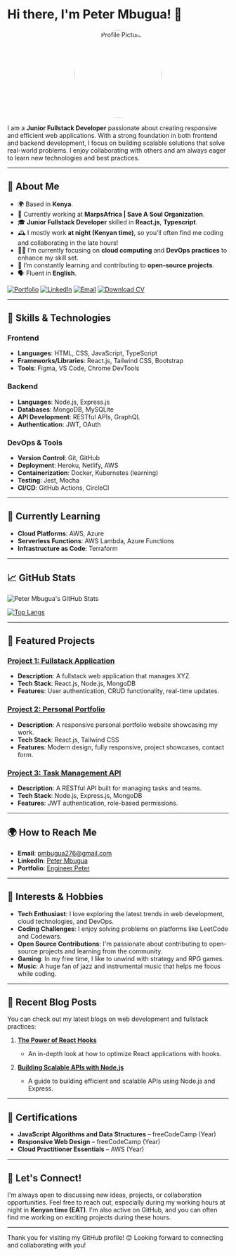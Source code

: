 # Hi there, I'm Peter Mbugua! 👋

<div align="center">
  <img src="https://p-mbugua.github.io/Official-_Portfolio/peter.png" alt="Profile Picture" width="200" height="200" style="border-radius:50%;"/>
</div>

I am a **Junior Fullstack Developer** passionate about creating responsive and efficient web applications. With a strong foundation in both frontend and backend development, I focus on building scalable solutions that solve real-world problems. I enjoy collaborating with others and am always eager to learn new technologies and best practices.

---

## 🚀 About Me
- 🌍 Based in **Kenya**.
- 💼 Currently working at **MarpsAfrica | Save A Soul Organization**.
- 🎓 **Junior Fullstack Developer** skilled in **React.js**, **Typescript**.
- 🕰️ I mostly work **at night (Kenyan time)**, so you’ll often find me coding and collaborating in the late hours!
- 🧑‍💻 I’m currently focusing on **cloud computing** and **DevOps practices** to enhance my skill set.
- 🌱 I’m constantly learning and contributing to **open-source projects**.
- 🗣️ Fluent in **English**.

[![Portfolio](https://img.shields.io/badge/-Portfolio-blue?style=for-the-badge&logo=google-chrome&logoColor=white)](https://developerp.netlify.app/)
[![LinkedIn](https://img.shields.io/badge/-LinkedIn-blue?style=for-the-badge&logo=linkedin&logoColor=white)](https://www.linkedin.com/in/your-linkedin-profile/)
[![Email](https://img.shields.io/badge/-Email-blue?style=for-the-badge&logo=gmail&logoColor=white)](mailto:pmbugua276@gmail.com)
[![Download CV](https://img.shields.io/badge/-Download%20CV-brightgreen?style=for-the-badge&logo=download&logoColor=white)](https://flowcv.com/resume/f62ua50tfk)

---

## 🔧 Skills & Technologies

### Frontend
- **Languages**: HTML, CSS, JavaScript, TypeScript
- **Frameworks/Libraries**: React.js, Tailwind CSS, Bootstrap
- **Tools**: Figma, VS Code, Chrome DevTools

### Backend
- **Languages**: Node.js, Express.js
- **Databases**: MongoDB, MySQLite
- **API Development**: RESTful APIs, GraphQL
- **Authentication**: JWT, OAuth

### DevOps & Tools
- **Version Control**: Git, GitHub
- **Deployment**: Heroku, Netlify, AWS
- **Containerization**: Docker, Kubernetes (learning)
- **Testing**: Jest, Mocha
- **CI/CD**: GitHub Actions, CircleCI

---

## 🧠 Currently Learning
- **Cloud Platforms**: AWS, Azure
- **Serverless Functions**: AWS Lambda, Azure Functions
- **Infrastructure as Code**: Terraform

---

## 📈 GitHub Stats
![Peter Mbugua's GitHub Stats](https://github-readme-stats.vercel.app/api?username=yourusername&show_icons=true&theme=dark&count_private=true)

[![Top Langs](https://github-readme-stats.vercel.app/api/top-langs/?username=yourusername&layout=compact&theme=dark)](https://github.com/yourusername)

---

## 🌟 Featured Projects

### [Project 1: Fullstack Application](project-link)
   - **Description**: A fullstack web application that manages XYZ.
   - **Tech Stack**: React.js, Node.js, MongoDB
   - **Features**: User authentication, CRUD functionality, real-time updates.

### [Project 2: Personal Portfolio](project-link)
   - **Description**: A responsive personal portfolio website showcasing my work.
   - **Tech Stack**: React.js, Tailwind CSS
   - **Features**: Modern design, fully responsive, project showcases, contact form.

### [Project 3: Task Management API](project-link)
   - **Description**: A RESTful API built for managing tasks and teams.
   - **Tech Stack**: Node.js, Express.js, MongoDB
   - **Features**: JWT authentication, role-based permissions.

---

## 🌍 How to Reach Me
- **Email**: [pmbugua276@gmail.com](mailto:pmbugua276@gmail.com)
- **LinkedIn**: [Peter Mbugua](https://www.linkedin.com/in/peter-mbugua-a6351a262/)
- **Portfolio**: [Engineer Peter](https://developerp.netlify.app/)

---

## 🎯 Interests & Hobbies
- **Tech Enthusiast**: I love exploring the latest trends in web development, cloud technologies, and DevOps.
- **Coding Challenges**: I enjoy solving problems on platforms like LeetCode and Codewars.
- **Open Source Contributions**: I'm passionate about contributing to open-source projects and learning from the community.
- **Gaming**: In my free time, I like to unwind with strategy and RPG games.
- **Music**: A huge fan of jazz and instrumental music that helps me focus while coding.

---

## 📝 Recent Blog Posts
You can check out my latest blogs on web development and fullstack practices:

1. **[The Power of React Hooks](blog-link)**
   - An in-depth look at how to optimize React applications with hooks.
   
2. **[Building Scalable APIs with Node.js](blog-link)**
   - A guide to building efficient and scalable APIs using Node.js and Express.

---

## 📜 Certifications
- **JavaScript Algorithms and Data Structures** – freeCodeCamp (Year)
- **Responsive Web Design** – freeCodeCamp (Year)
- **Cloud Practitioner Essentials** – AWS (Year)

---

## 💬 Let's Connect!
I'm always open to discussing new ideas, projects, or collaboration opportunities. Feel free to reach out, especially during my working hours at night in **Kenyan time (EAT)**. I'm also active on GitHub, and you can often find me working on exciting projects during these hours.

---

Thank you for visiting my GitHub profile! 😊 Looking forward to connecting and collaborating with you!
